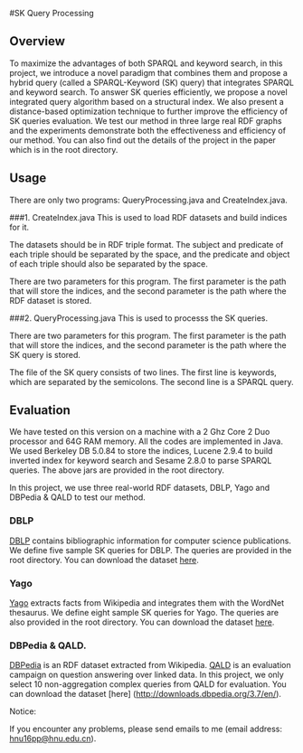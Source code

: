 #SK Query Processing

## Overview
To maximize the advantages of both SPARQL and keyword search, in this project, we introduce a novel paradigm that combines them and propose a hybrid query (called a SPARQL-Keyword (SK) query) that integrates SPARQL and keyword search. To answer SK queries efficiently, we propose a novel integrated query algorithm based on a structural index. We also present a distance-based optimization technique to further improve the efficiency of SK queries evaluation. We test our method in three large real RDF graphs and the experiments demonstrate both the effectiveness and efficiency of our method. You can also find out the details of the project in the paper which is in the root directory.

## Usage
There are only two programs: QueryProcessing.java and CreateIndex.java.
   
###1. CreateIndex.java
This is used to load RDF datasets and build indices for it. 

The datasets should be in RDF triple format. The subject and predicate of each triple should be separated by the space, and the predicate and object of each triple should also be separated by the space.

There are two parameters for this program. The first parameter is the path that will store the indices, and the second parameter is the path where the RDF dataset is stored.

###2. QueryProcessing.java
This is used to processs the SK queries. 

There are two parameters for this program. The first parameter is the path that will store the indices, and the second parameter is the path where the SK query is stored.

The file of the SK query consists of two lines. The first line is keywords, which are separated by the semicolons. The second line is a SPARQL query.


## Evaluation
We have tested on this version on a machine with a 2 Ghz Core 2 Duo processor and 64G RAM memory. All the codes are implemented in Java. We used Berkeley DB 5.0.84 to store the indices, Lucene 2.9.4 to build inverted index for keyword search and Sesame 2.8.0 to parse SPARQL queries. The above jars are provided in the root directory.

In this project, we use three real-world RDF datasets, DBLP, Yago and DBPedia & QALD to test our method.

### DBLP
[DBLP](http://dblp.uni-trier.de/) contains bibliographic information for computer science publications. We define five sample SK queries for DBLP. The queries are provided in the root directory. You can download the dataset [here](https://drive.google.com/file/d/0B0Auz4i0D5FYcGRBRS1BX1QwVGs/view?usp=sharing_eip&invite=CK6X0ZwO&ts=58bc201e).

### Yago
[Yago](http://www.mpi-inf.mpg.de/departments/databases-and-information-systems/research/yago-naga/yago/#c10444) extracts facts from Wikipedia and integrates them with the WordNet thesaurus. We define eight sample SK queries for Yago. The queries are also provided in the root directory. You can download the dataset [here]().


### DBPedia & QALD. 
[DBPedia](http://wiki.dbpedia.org/) is an RDF dataset extracted from Wikipedia.
[QALD](http://qald.sebastianwalter.org/index.php?x=publications&q=2) is an evaluation campaign on question answering over linked data. In this project, we only select 10 non-aggregation complex queries from QALD for evaluation. You can download the dataset [here] (http://downloads.dbpedia.org/3.7/en/).

Notice: 

If you encounter any problems, please send emails to me (email address: hnu16pp@hnu.edu.cn).